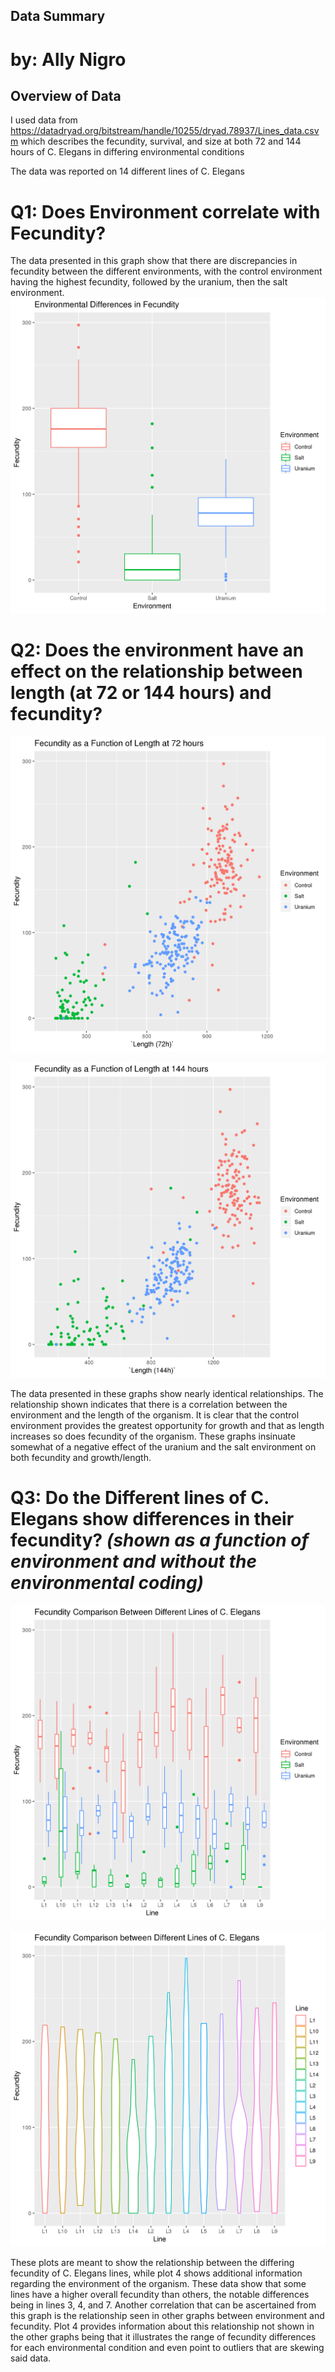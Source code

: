 ## **Data Summary**
# **by: Ally Nigro**


## **Overview of Data**

I used data from https://datadryad.org/bitstream/handle/10255/dryad.78937/Lines_data.csvm which describes the fecundity, survival, and size at both 72 and 144 hours of C. Elegans in differing environmental conditions

The data was reported on 14 different lines of C. Elegans

# **Q1: Does Environment correlate with Fecundity?**


The data presented in this graph show that there are discrepancies in fecundity between the different environments, with the control environment having the highest fecundity, followed by the uranium, then the salt environment.
![GitHub Logo](/arn9dx/plot1.png)

# **Q2: Does the environment have an effect on the relationship between length (at 72 or 144 hours) and fecundity?**
![GitHub Logo](/arn9dx/plot2.png)

![GitHub Logo](/arn9dx/plot3.png)

The data presented in these graphs show nearly identical relationships. The relationship shown indicates that there is a correlation between the environment and the length of the organism. It is clear that the control environment provides the greatest opportunity for growth and that as length increases so does fecundity of the organism. These graphs insinuate somewhat of a negative effect of the uranium and the salt environment on both fecundity and growth/length.

# **Q3: Do the Different lines of C. Elegans show differences in their fecundity?** *(shown as a function of environment and without the environmental coding)*
![GitHub Logo](/arn9dx/plot4.png)

![GitHub Logo](/arn9dx/plot5.png)

These plots are meant to show the  relationship between the differing fecundity of C. Elegans lines, while plot 4 shows additional information regarding the environment of the organism. These data show that some lines have a higher overall fecundity than others, the notable differences being in lines 3, 4, and 7. Another correlation that can be ascertained from this graph is the relationship seen in other graphs between environment and fecundity. Plot 4 provides information about this relationship not shown in the other graphs being that it illustrates the range of fecundity differences for each environmental condition and even point to outliers that are skewing said data.
